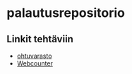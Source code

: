 # palautusrepositorio
## Linkit tehtäviin
- [ohtuvarasto](https://github.com/erarexhepi/ohtuvarasto)
- [Webcounter](https://github.com/erarexhepi/webcounter)

